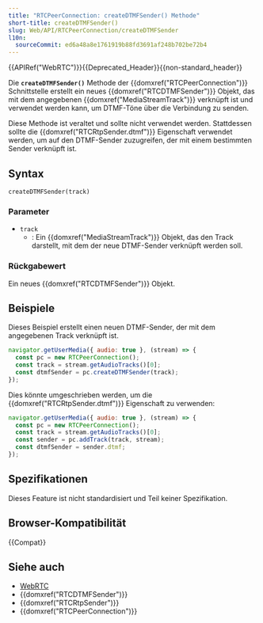 ```yaml
---
title: "RTCPeerConnection: createDTMFSender() Methode"
short-title: createDTMFSender()
slug: Web/API/RTCPeerConnection/createDTMFSender
l10n:
  sourceCommit: ed6a48a8e1761919b88fd3691af248b702be72b4
---
```


{{APIRef("WebRTC")}}{{Deprecated_Header}}{{non-standard_header}}

Die **`createDTMFSender()`** Methode der {{domxref("RTCPeerConnection")}} Schnittstelle erstellt ein neues {{domxref("RTCDTMFSender")}} Objekt, das mit dem angegebenen {{domxref("MediaStreamTrack")}} verknüpft ist und verwendet werden kann, um DTMF-Töne über die Verbindung zu senden.

Diese Methode ist veraltet und sollte nicht verwendet werden. Stattdessen sollte die {{domxref("RTCRtpSender.dtmf")}} Eigenschaft verwendet werden, um auf den DTMF-Sender zuzugreifen, der mit einem bestimmten Sender verknüpft ist.

## Syntax

```js-nolint
createDTMFSender(track)
```

### Parameter

- `track`
  - : Ein {{domxref("MediaStreamTrack")}} Objekt, das den Track darstellt, mit dem der neue DTMF-Sender verknüpft werden soll.

### Rückgabewert

Ein neues {{domxref("RTCDTMFSender")}} Objekt.

## Beispiele

Dieses Beispiel erstellt einen neuen DTMF-Sender, der mit dem angegebenen Track verknüpft ist.

```js
navigator.getUserMedia({ audio: true }, (stream) => {
  const pc = new RTCPeerConnection();
  const track = stream.getAudioTracks()[0];
  const dtmfSender = pc.createDTMFSender(track);
});
```

Dies könnte umgeschrieben werden, um die {{domxref("RTCRtpSender.dtmf")}} Eigenschaft zu verwenden:

```js
navigator.getUserMedia({ audio: true }, (stream) => {
  const pc = new RTCPeerConnection();
  const track = stream.getAudioTracks()[0];
  const sender = pc.addTrack(track, stream);
  const dtmfSender = sender.dtmf;
});
```

## Spezifikationen

Dieses Feature ist nicht standardisiert und Teil keiner Spezifikation.

## Browser-Kompatibilität

{{Compat}}

## Siehe auch

- [WebRTC](/de/docs/Web/API/WebRTC_API)
- {{domxref("RTCDTMFSender")}}
- {{domxref("RTCRtpSender")}}
- {{domxref("RTCPeerConnection")}}
